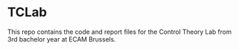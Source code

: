# TCLab

This repo contains the code and report files for the Control Theory Lab from 3rd bachelor year at ECAM Brussels.
